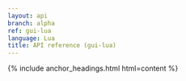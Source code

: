 ```yaml
---
layout: api
branch: alpha
ref: gui-lua
language: Lua
title: API reference (gui-lua)
---
```

{% include anchor_headings.html html=content %}